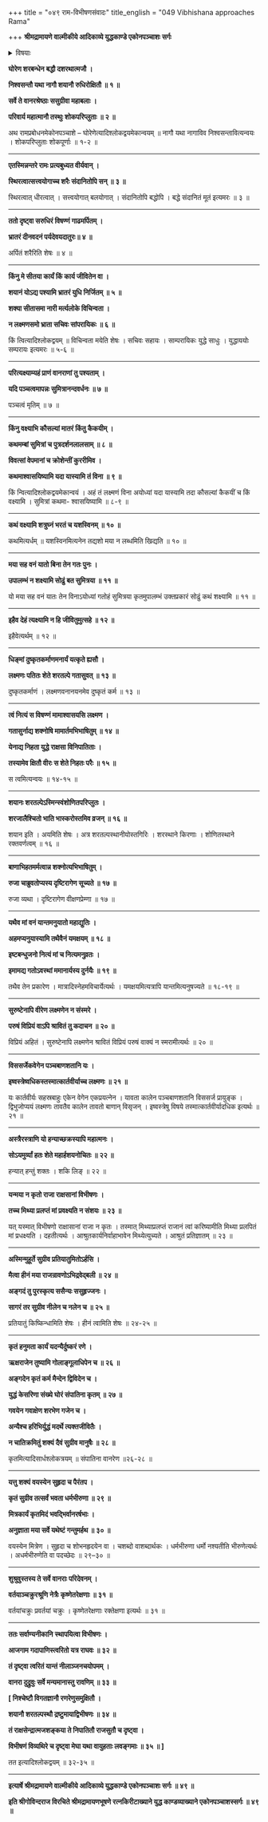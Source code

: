 +++
title = "०४९ राम-विभीषणसंवादः"
title_english = "049 Vibhishana approaches Rama"

+++
**श्रीमद्रामायणे वाल्मीकीये आदिकाव्ये युद्धकाण्डे एकोनपञ्चाशः सर्गः**


<details><summary>विषयाः</summary>

नागपाशबद्धेनापिदिष्ट्याप्रबुद्धेनरामेण लक्ष्मणदुरवस्थावलोकनेनतस्य चरमावस्था -शङ्कया तंप्रतिशोचनपूर्वकंबहुधा विलापः ॥ १ ॥

</details>


**घोरेण शरबन्धेन बद्धौ दशरथात्मजौ ।**

**निश्वसन्तौ यथा नागौ शयानौ रुधिरोक्षितौ ॥ १ ॥**

**सर्वे ते वानरश्रेष्ठाः ससुग्रीवा महाबलाः ।**

**परिवार्य महात्मानौ तस्थुः शोकपरिप्लुताः ॥ २ ॥**

अथ रामप्रबोधनमेकोनपञ्चाशे – घोरेणेत्यादिश्लोकद्वयमेकान्वयम् ॥ नागौ यथा नागाविव निश्वसन्तावित्यन्वयः । शोकपरिप्लुताः शोकपूर्णाः ॥ १-२ ॥

****

**एतस्मिन्नन्तरे रामः प्रत्यबुध्यत वीर्यवान् ।**

**स्थिरत्वात्सत्त्वयोगाच्च शरैः संदानितोपि सन् ॥ ३ ॥**

स्थिरत्वात् धीरत्वात् । सत्त्वयोगात् बलयोगात् । संदानितोपि बद्धोपि । बद्धे संदानितं मूतं इत्यमरः ॥ ३ ॥

****

**ततो दृष्ट्वा सरुधिरं विषण्णं गाढमर्पितम् ।**

**भ्रातरं दीनवदनं पर्यदेवयदातुरः॥ ४ ॥**

अर्पितं शरैरिति शेषः ॥ ४ ॥

****

**किंनु मे सीतया कार्यं किं कार्य जीवितेन वा ।**

**शयानं योऽद्य पश्यामि भ्रातरं युधि निर्जितम् ॥ ५ ॥**

**शक्या सीतासमा नारी मर्त्यलोके विचिन्वता ।**

**न लक्ष्मणसमो भ्राता सचिवः सांपरायिकः ॥ ६ ॥**

किं त्वित्यादिश्लोकद्वयम् ॥ विचिन्वता मयेति शेषः । सचिवः सहायः । साम्परायिकः युद्धे साधुः । युद्धाययोः सम्परायः इत्यमरः ॥ ५-६ ॥

****

**परित्यक्ष्याम्यहं प्राणं वानराणां तु पश्यताम् ।**

**यदि पञ्चत्वमापन्नः सुमित्रानन्दवर्धनः ॥ ७ ॥**

पञ्चत्वं मृतिम् ॥ ७ ॥

****

**किंनु वक्ष्याभि कौसल्यां मातरं किंतु कैकयीम् ।**

**कथमम्बां सुमित्रां च पुत्रदर्शनलालसाम् ॥ ८ ॥**

**विवत्सां वेपमानां च क्रोशेन्तीं कुररीमिव ।**

**कथमाश्वासयिष्यामि यदा यास्यामि तं विना ॥ ९ ॥**

किं न्वित्यादिश्लोकद्वयमेकान्वयं । अहं तं लक्ष्मणं विना अयोध्यां यदा यास्यामि तदा कौसल्यां कैकयीं च किं वक्ष्यामि । सुमित्रां कथमा- श्वासयिष्यामि ॥ ८-९ ॥

****

**कथं वक्ष्यामि शत्रुघ्नं भरतं च यशस्विनम् ॥ १० ॥**

कथमित्यर्धम् ॥ यशस्विनमित्यनेन तद्यशो मया न लब्धमिति खिद्यति ॥ १० ॥

****

**मया सह वनं यातो बिना तेन गतः पुनः ।**

**उपालम्भं न शक्ष्यामि सोढुं बत सुमित्रया ॥ ११ ॥**

यो मया सह वनं यातः तेन विनाऽयोध्यां गतोहं सुमित्रया कृतमुपालम्भं उक्तप्रकारं सोढुं कथं शक्ष्यामि ॥ ११ ॥

****

**इहैव देहं त्यक्ष्यामि न हि जीवितुमुत्सहे ॥ १२ ॥**

इहैवेत्यर्थम् ॥ १२ ॥

****

**धिङ्मां दुष्कृतकर्माणमनार्यं यत्कृते ह्यसौ ।**

**लक्ष्मणः पतितः शेते शरतल्पे गतासुवत् ॥ १३ ॥**

दुष्कृतकर्माणं । लक्ष्मणवनानयनमेव दुष्कृतं कर्म ॥ १३ ॥

****

**त्वं नित्यं स विषण्णं मामाश्वासयसि लक्ष्मण ।**

**गतासुर्नाद्य शक्नोषि मामार्तमभिभाषितुम् ॥ १४ ॥**

**येनाद्य निहता युद्धे राक्षसा विनिपातिताः ।**

**तस्यामेव क्षितौ वीरः स शेते निहतः परैः ॥ १५ ॥**

स त्वमित्यन्वयः ॥ १४-१५ ॥

****

**शयानः शरतल्पेऽस्मिन्स्वंशोणितपरिप्लुतः ।**

**शरजालैश्चितो भाति भास्करोस्तमिव व्रजन् ॥ १६ ॥**

शयान इति । अयमिति शेषः । अत्र शरतल्पस्थानीयोस्तगिरिः । शरस्थाने किरणाः । शोणितस्थाने रक्तवर्णत्वम् ॥ १६ ॥

****

**बाणाभिहतमर्मत्वान्न शक्नोत्यभिभाषितुम् ।**

**रुजा चाब्रुवतोप्यस्य दृष्टिरागेण सूच्यते ॥ १७ ॥**

रुजा व्यथा । दृष्टिरागेण वीक्षणप्रेम्णा ॥ १७ ॥

****

**यथैव मां वनं यान्तमनुयातो महाद्युतिः ।**

**अहमप्यनुयास्यामि तथैवैनं यमक्षयम् ॥ १८ ॥**

**इष्टबन्धुजनो नित्यं मां च नित्यमनुव्रतः ।**

**इमामद्य गतोऽवस्थां ममानार्यस्य दुर्नयैः ॥ १९ ॥**

तथैव तेन प्रकारेण । मात्रादिस्नेहमविचार्येत्यर्थः । यमक्षयमित्यत्रापि यान्तमित्यनुषज्यते ॥ १८-१९ ॥

****

**सुरुष्टेनापि वीरेण लक्ष्मणेन न संस्मरे ।**

**परुषं विप्रियं वाऽपि श्रावितं तु कदाचन ॥ २० ॥**

विप्रियं अहितं । सुरुष्टेनापि लक्ष्मणेन श्रावितं विप्रियं परुषं वाक्यं न स्मरामीत्यर्थः ॥ २० ॥

****

**विससर्जेकवेगेन पञ्चबाणशतानि यः ।**

**इष्वस्त्रेष्वधिकस्तस्मात्कार्तवीर्याच्च लक्ष्मणः ॥ २१ ॥**

यः कार्तवीर्यः सहस्रबाहुः एकेन वेगेन एकप्रयत्नेन । यावता कालेन पञ्चबाणशतानि विससर्ज प्रायुङ्क । द्विभुजोप्ययं लक्ष्मणः तावतैव कालेन तावतो बाणान् विसृजन् । इष्वस्त्रेषु विषये तस्मात्कार्तवीर्यादधिक इत्यर्थः ॥ २१ ॥

****

**अस्त्रैरस्त्राणि यो हन्याच्छक्रस्यापि महात्मनः ।**

**सोऽयमुर्व्यां हतः शेते महार्हशयनोचितः ॥ २२ ॥**

हन्यात् हन्तुं शक्तः । शकि लिङ् ॥ २२ ॥

****

**यन्मया न कृतो राजा राक्षसानां विभीषणः ।**

**तच्च मिथ्या प्रलप्तं मां प्रवक्ष्यति न संशयः ॥ २३ ॥**

यत् यस्मात् विभीषणो राक्षासानां राजा न कृतः । तस्मात् मिथ्याप्रलप्तं राजानं त्वां करिष्यामीति मिथ्या प्रलपितं मां प्रधक्ष्यति । दहतीत्यर्थः । आश्रुतकार्यनिर्वाहाभावेन मिथ्येत्युच्यते । आश्रुतं प्रतिज्ञातम् ॥ २३ ॥

****

**अस्मिन्मुहूर्ते सुग्रीव प्रतियातुमितोऽर्हसि ।**

**मैत्वा हीनं मया राजन्रावणोऽभिद्रवेद्बली ॥ २४ ॥**

**अङ्गदं तु पुरस्कृत्य ससैन्यः ससुहृज्जनः ।**

**सागरं तर सुग्रीव नीलेन च नलेन च ॥ २५ ॥**

प्रतियातुं किष्किन्धामिति शेषः । हीनं त्वामिति शेषः ॥ २४-२५ ॥

****

**कृतं हनुमता कार्यं यदन्यैर्दुष्करं रणे ।**

**ऋक्षराजेन तुष्यामि गोलाङ्गूलाधिपेन च ॥ २६ ॥**

**अङ्गदेन कृतं कर्म मैन्देन द्विविदेन च ।**

**युद्धं केसरिणा संख्ये घोरं संपातिना कृतम् ॥ २७ ॥**

**गवयेन गवाक्षेण शरभेण गजेन च ।**

**अन्यैश्च हरिभिर्युद्धं मदर्थे त्यक्तजीवितैः ।**

**न चातिक्रमितुं शक्यं दैवं सुग्रीव मानुषैः ॥ २८ ॥**

कृतमित्यादिसार्धश्लोकत्रयम् ॥ संपातिना वानरेण ॥२६-२८ ॥

****

**यत्तु शक्यं वयस्येन सुहृदा च पैरंतप ।**

**कृतं सुग्रीव तत्सर्वं भवता धर्मभीरुणा ॥ २९ ॥**

**मित्रकार्यं कृतमिदं भवद्भिर्वानरर्षभाः ।**

**अनुज्ञाता मया सर्वे यथेष्टं गन्तुमर्हथ ॥ ३० ॥**

वयस्येन मित्रेण । सुहृदा च शोभनहृदयेन वा । चशब्दो वाशब्दार्थकः । धर्मभीरुणा धर्मो नश्यतीति भीरुणेत्यर्थः । अधर्मभीरुणेति वा पदच्छेदः ॥ २९–३० ॥

****

**शुश्रुवुस्तस्य ते सर्वे वानराः परिदेवनम् ।**

**वर्तयाञ्चक्रुरश्रूणि नेत्रैः कृष्णेतरेक्षणाः ॥ ३१ ॥**

वर्तयांचक्रुः प्रवर्तयां चक्रुः । कृष्णेतरेक्षणाः रक्तेक्षणा इत्यर्थः ॥ ३१ ॥

****

**ततः सर्वाण्यनीकानि स्थापयित्वा विभीषणः ।**

**आजगाम गदापाणिस्त्वरितो यत्र राघवः ॥ ३२ ॥**

**तं दृष्ट्वा त्वरितं यान्तं नीलाञ्जनचयोपमम् ।**

**वानरा दुद्रुवुः सर्वे मन्यमानास्तु रावणिम् ॥ ३३ ॥**

**\[ निश्चेष्टौ विगतज्ञानौ रणरेणुसमुक्षितौ ।**

**शयानौ शरतल्पस्थौ द्रष्टुमायाद्विभीषणः ॥ ३४ ॥**

**तं राक्षसेन्द्रात्मजशङ्कया ते निपातितौ राजसुतौ च दृष्ट्वा ।**

**विभीषणं विव्यथिरे च दृष्ट्वा मेघा यथा वायुहताः लवङ्गमाः ॥ ३५ ॥ \]**

तत इत्यादिश्लोकद्वयम् ॥ ३२-३५ ॥

****

**इत्यार्षे श्रीमद्रामायणे वाल्मीकीये आदिकाव्ये युद्धकाण्डे एकोनपञ्चाशः सर्गः ॥ ४९ ॥**

**इति श्रीगोविन्दराज विरचिते श्रीमद्रामायणभूषणे रत्नकिरीटाख्याने युद्ध काण्डव्याख्याने एकोनपञ्चाशस्सर्गः ॥ ४९ ॥**
